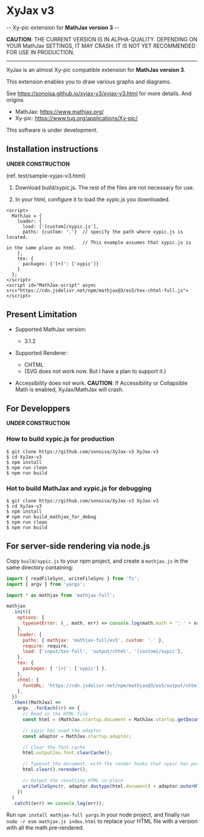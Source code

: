 # XyJax v3

-- Xy-pic extension for **MathJax version 3** --

**CAUTION**:
THE CURRENT VERSION IS IN ALPHA-QUALITY.
DEPENDING ON YOUR MathJax SETTINGS, IT MAY CRASH.
IT IS NOT YET RECOMMENDED FOR USE IN PRODUCTION.

---

XyJax is an almost Xy-pic compatible extension for **MathJax version 3**.

This extension enables you to draw various graphs and diagrams.

See https://sonoisa.github.io/xyjax-v3/xyjax-v3.html for more details. And origins

- MathJax: https://www.mathjax.org/
- Xy-pic: https://www.tug.org/applications/Xy-pic/

This software is under development.

## Installation instructions

**UNDER CONSTRUCTION**

(ref. test/sample-xyjax-v3.html)

1. Download build/xypic.js. The rest of the files are not necessary for use.

2. In your html, configure it to load the xypic.js you downloaded.

```
<script>
  MathJax = {
    loader: {
      load: ['[custom]/xypic.js'],
      paths: {custom: '.'}  // specify the path where xypic.js is located.
                            // This example assumes that xypic.js is in the same place as html.
    },
    tex: {
      packages: {'[+]': ['xypic']}
    }
  };
</script>
<script id="MathJax-script" async src="https://cdn.jsdelivr.net/npm/mathjax@3/es5/tex-chtml-full.js"></script>
```

## Present Limitation

- Supported MathJax version:
  - 3.1.2
- Supported Renderer:

  - CHTML
  - (SVG does not work now. But I have a plan to support it.)

- Accessibility does not work.
  **CAUTION**: If Accessibility or Collapsible Math is enabled, XyJax/MathJax will crash.

## For Developpers

**UNDER CONSTRUCTION**

### How to build xypic.js for production

```
$ git clone https://github.com/sonoisa/XyJax-v3 XyJax-v3
$ cd XyJax-v3
$ npm install
$ npm run clean
$ npm run build
```

### Hot to build MathJax and xypic.js for debugging

```
$ git clone https://github.com/sonoisa/XyJax-v3 XyJax-v3
$ cd XyJax-v3
$ npm install
# npm run build_mathjax_for_debug
$ npm run clean
$ npm run build
```

## For server-side rendering via node.js

Copy `build/xypic.js` to your npm project, and create a `mathjax.js` in the same directory containing:

```js
import { readFileSync, writeFileSync } from 'fs';
import { argv } from 'yargs';

import * as mathjax from 'mathjax-full';

mathjax
  .init({
    options: {
      typesetError: (_, math, err) => console.log(math.math + ': ' + err),
    },
    loader: {
      paths: { mathjax: 'mathjax-full/es5', custom: '.' },
      require: require,
      load: ['input/tex-full', 'output/chtml', '[custom]/xypic'],
    },
    tex: {
      packages: { '[+]': ['xypic'] },
    },
    chtml: {
      fontURL: 'https://cdn.jsdelivr.net/npm/mathjax@3/es5/output/chtml/fonts/woff-v2',
    },
  })
  .then((MathJax) =>
    argv._.forEach((r) => {
      // Read in the HTML file
      const html = (MathJax.startup.document = MathJax.startup.getDocument(readFileSync(r, 'utf8')));

      // xypic has used the adaptor
      const adaptor = MathJax.startup.adaptor;

      // Clear the font cache
      html.outputJax.font.clearCache();

      // Typeset the document, with the render hooks that xypic has put in place
      html.clear().rerender();

      // Output the resulting HTML in-place
      writeFileSync(r, adaptor.doctype(html.document) + adaptor.outerHTML(adaptor.root(html.document)));
    })
  )
  .catch((err) => console.log(err));
```

Run `npm install mathjax-full yargs` in your node project, and finally run `node -r esm mathjax.js index.html` to replace your HTML file with a version with all the math pre-rendered.
